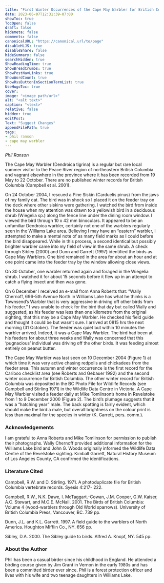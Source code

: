 ```yaml
---
title: "First Winter Occurrences of the Cape May Warbler for British Columbia"
date: 2023-06-07T12:31:39-07:00
showToc: true
TocOpen: false
draft: false
hidemeta: false
comments: false
canonicalURL: "https://canonical.url/to/page"
disableHLJS: true 
disableShare: false
hideSummary: false
searchHidden: true
ShowReadingTime: true
ShowBreadCrumbs: true
ShowPostNavLinks: true
ShowWordCount: true
ShowRssButtonInSectionTermList: true
UseHugoToc: true
cover:
image: "<image path/url>" 
alt: "<alt text>" 
caption: "<text>" 
relative: false
hidden: true
editPost:
Text: "Suggest Changes" 
appendFilePath: true 
tags:
- phil ranson
- cape may warbler
---
```


*Phil Ranson* 

The Cape May Warbler (Dendroica tigrina) is a regular but rare local summer visitor to the Peace River region of northeastern British Columbia and vagrant elsewhere in the province where it has been recorded from 19 May to 22 October. There are no published winter records for British Columbia (Campbell et al. 2001). 

On 24 October 2004, I rescued a Pine Siskin (Carduelis pinus) from the jaws of my family cat. The bird was in shock so I placed it on the feeder tray on the deck where other siskins were gathering. I watched the bird from inside the house when my attention was drawn to a yellowish bird in a deciduous shrub (Wiegelia sp.) along the fence line under the dining room window. I viewed the bird through 10 x 42 mm binoculars. It appeared to be an unfamiliar Dendroica warbler, certainly not one of the warblers regularly seen in the Williams Lake area. Believing I may have an “eastern” warbler, I attempted to make a mental note of as many field marks as I could before the bird disappeared. While in this process, a second identical but possibly brighter warbler came into my field of view in the same shrub. A check through Sibley (2000) and Dunn and Garrett (1997) identified the birds as Cape May Warblers. One bird remained in the area for about an hour and at one point came into the feeder tray by the window allowing close views. 

On 30 October, one warbler returned again and foraged in the Wiegelia shrub. I watched it for about 15 seconds before it flew up in an attempt to catch a flying insect and then was gone. 

On 6 December I received an e-mail from Anna Roberts that: ”Wally Chernoff, 696-5th Avenue North in Williams Lake has what he thinks is a Townsend’s Warbler that is very aggressive in driving off other birds from his feeder.” I was unable to check for the bird that day but called Wally and suggested, as his feeder was less than one kilometre from the original sighting, that this may be a Cape May Warbler. He checked his field guide and thought it could be but wasn’t sure. I arrived at 0815 hrs the next morning (31 October). The feeder was quiet but within 10 minutes the warbler arrived. Indeed, it was a Cape May Warbler. The bird had been at his feeders for about three weeks and Wally was concerned that this ‘pugnacious’ individual was driving off the other birds. It was feeding almost entirely on peanut butter. 

The Cape May Warbler was last seen on 10 December 2004 (Figure 1) at which time it was very active chasing redpolls and chickadees from the feeder area. This autumn and winter occurrence is the first record for the Cariboo checklist area (see Roberts and Gebauer 1992) and the second winter occurrence for British Columbia. The other winter record for British Columbia was deposited in the BC Photo File for Wildlife Records (see Campbell and Stirling 1971) in the Wildlife Data Centre in Victoria. A Cape May  Warbler visited a feeder daily at Mike Tomlinson’s home in Revelstoke from 1 to 9 December 2000 (Figure 2). The bird’s plumage suggests that it was a “hatching year” male. The back spotting is fairly evident, which should make the bird a male, but overall brightness on the colour print is less than maximal for the species in winter (K. Garrett, pers. comm.). 

### Acknowledgements 

I am grateful to Anna Roberts and Mike Tomlinson for permission to publish their photographs. Wally Chernoff provided additional information for the Williams Lake bird and John G. Woods originally informed the Wildlife Data Centre of the Revelstoke sighting. Kimball Garrett, Natural History Museum of Los Angeles County, CA confirmed the identifications. 

### Literature Cited 

Campbell, R.W. and D. Stirling. 1971. A photoduplicate file for British Columbia vertebrate records. Syesis 4:217- 222. 

Campbell, R.W., N.K. Dawe, I. McTaggart.-Cowan, J.M. Cooper, G.W. Kaiser, A.C. Stewart, and M.C.E. McNall. 2001. The Birds of British Columbia: Volume 4 (wood-warblers through Old World sparrows). University of British Columbia Press, Vancouver, BC. 739 pp. 

Dunn, J.L. and K.L. Garrett. 1997. A field guide to the warblers of North America. Houghton Mifflin Co., NY. 656 pp. 

Sibley, D.A. 2000. The Sibley guide to birds. Alfred A. Knopf, NY. 545 pp.

### About the Author 

Phil has been a casual birder since his childhood in England. He attended a birding course given by Jim Grant in Vernon in the early 1980s and has been a committed birder ever since. Phil is a forest protection officer and lives with his wife and two teenage daughters in Williams Lake.